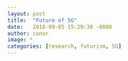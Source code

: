 ```yaml
---
layout: post
title:  "Future of 5G"
date:   2018-09-05 15:29:38 -0800
author: conor
image: *
categories: [research, futurism, 5G]
---
```


